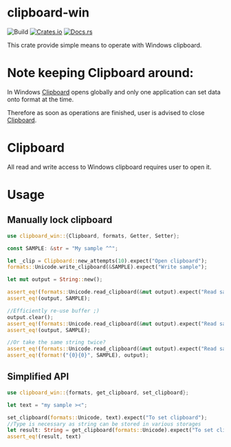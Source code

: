 clipboard-win
====================

![Build](https://github.com/DoumanAsh/clipboard-win/workflows/Rust/badge.svg)
[![Crates.io](https://img.shields.io/crates/v/clipboard-win.svg)](https://crates.io/crates/clipboard-win)
[![Docs.rs](https://docs.rs/clipboard-win/badge.svg)](https://docs.rs/clipboard-win/*/x86_64-pc-windows-msvc/clipboard_win/)

This crate provide simple means to operate with Windows clipboard.

# Note keeping Clipboard around:

In Windows [Clipboard](struct.Clipboard.html) opens globally and only one application can set data onto format at the time.

Therefore as soon as operations are finished, user is advised to close [Clipboard](struct.Clipboard.html).

# Clipboard

All read and write access to Windows clipboard requires user to open it.

# Usage

## Manually lock clipboard

```rust
use clipboard_win::{Clipboard, formats, Getter, Setter};

const SAMPLE: &str = "My sample ^^";

let _clip = Clipboard::new_attempts(10).expect("Open clipboard");
formats::Unicode.write_clipboard(&SAMPLE).expect("Write sample");

let mut output = String::new();

assert_eq!(formats::Unicode.read_clipboard(&mut output).expect("Read sample"), SAMPLE.len());
assert_eq!(output, SAMPLE);

//Efficiently re-use buffer ;)
output.clear();
assert_eq!(formats::Unicode.read_clipboard(&mut output).expect("Read sample"), SAMPLE.len());
assert_eq!(output, SAMPLE);

//Or take the same string twice?
assert_eq!(formats::Unicode.read_clipboard(&mut output).expect("Read sample"), SAMPLE.len());
assert_eq!(format!("{0}{0}", SAMPLE), output);

```

## Simplified API

```rust
use clipboard_win::{formats, get_clipboard, set_clipboard};

let text = "my sample ><";

set_clipboard(formats::Unicode, text).expect("To set clipboard");
//Type is necessary as string can be stored in various storages
let result: String = get_clipboard(formats::Unicode).expect("To set clipboard");
assert_eq!(result, text)
```
